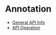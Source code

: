 # Annotation

* [General API Info](annotation/general_api_info.md)
* [API Operation](annotation/api_operation.md)
